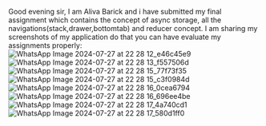 Good evening sir, 
I am Aliva Barick and i have submitted my final assignment which contains the concept of async storage, all the navigations(stack,drawer,bottomtab) and reducer concept.
I am sharing my screenshots of my application do that you can have evaluate my assignments properly:
![WhatsApp Image 2024-07-27 at 22 28 12_e46c45e9](https://github.com/user-attachments/assets/03cc5abf-c407-4264-9afe-5c61ff15ab0b)
![WhatsApp Image 2024-07-27 at 22 28 13_f557506d](https://github.com/user-attachments/assets/c3e20827-6361-4b37-96fc-484cee778cc3)
![WhatsApp Image 2024-07-27 at 22 28 15_77f73f35](https://github.com/user-attachments/assets/a51054d6-9260-4d50-8353-1a632ead9021)
![WhatsApp Image 2024-07-27 at 22 28 15_c3f0984d](https://github.com/user-attachments/assets/75a6117b-0076-45ed-8909-68e522f390ba)
![WhatsApp Image 2024-07-27 at 22 28 16_0cea6794](https://github.com/user-attachments/assets/b85e30a2-257b-4433-8d40-052df7521c1d)
![WhatsApp Image 2024-07-27 at 22 28 16_696ee4be](https://github.com/user-attachments/assets/87c1a9c8-d797-447c-8f4f-442b8e61b864)
![WhatsApp Image 2024-07-27 at 22 28 17_4a740cd1](https://github.com/user-attachments/assets/3cd6b590-cac6-4d61-b4e6-a20e0e0f79cc)
![WhatsApp Image 2024-07-27 at 22 28 17_580d1ff0](https://github.com/user-attachments/assets/96e5ef94-ca2d-44aa-857d-bd3ff0888b6c)




